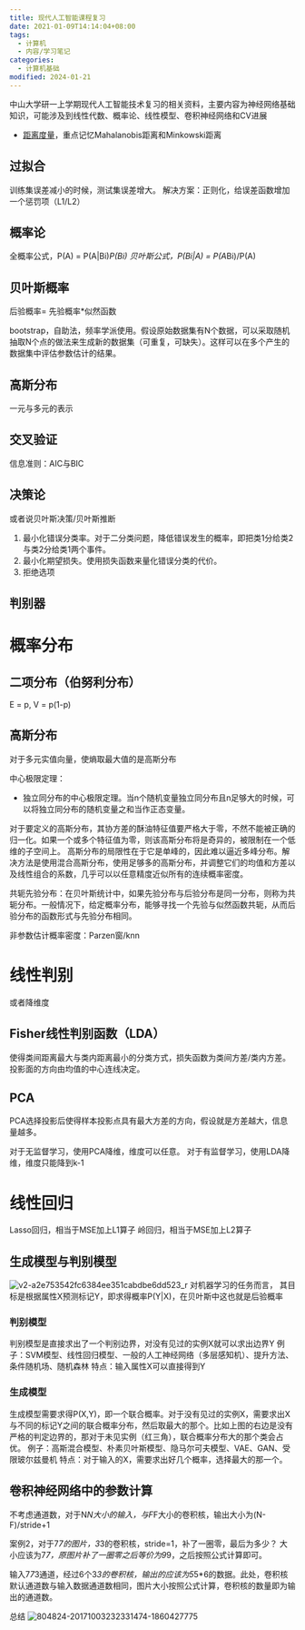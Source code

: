 ```yaml
---
title: 现代人工智能课程复习
date: 2021-01-09T14:14:04+08:00
tags:
  - 计算机
  - 内容/学习笔记
categories:
  - 计算机基础
modified: 2024-01-21
---
```


中山大学研一上学期现代人工智能技术复习的相关资料，主要内容为神经网络基础知识，可能涉及到线性代数、概率论、线性模型、卷积神经网络和CV进展
* [距离度量](https://www.jianshu.com/p/74eb4044d81f)，重点记忆Mahalanobis距离和Minkowski距离

## 过拟合
训练集误差减小的时候，测试集误差增大。
解决方案：正则化，给误差函数增加一个惩罚项（L1/L2）

## 概率论
全概率公式，P(A) = P(A|Bi)*P(Bi)
贝叶斯公式，P(Bi|A) = P(A*Bi)/P(A)

## 贝叶斯概率
后验概率= 先验概率*似然函数

bootstrap，自助法，频率学派使用。假设原始数据集有N个数据，可以采取随机抽取N个点的做法来生成新的数据集（可重复，可缺失）。这样可以在多个产生的数据集中评估参数估计的结果。

## 高斯分布
一元与多元的表示

## 交叉验证
信息准则：AIC与BIC

## 决策论
或者说贝叶斯决策/贝叶斯推断
1. 最小化错误分类率。对于二分类问题，降低错误发生的概率，即把类1分给类2与类2分给类1两个事件。
2. 最小化期望损失。使用损失函数来量化错误分类的代价。
3. 拒绝选项


## 判别器

# 概率分布
## 二项分布（伯努利分布）
E = p, V = p(1-p)
## 高斯分布
对于多元实值向量，使熵取最大值的是高斯分布

中心极限定理：
* 独立同分布的中心极限定理。当n个随机变量独立同分布且n足够大的时候，可以将独立同分布的随机变量之和当作正态变量。

对于要定义的高斯分布，其协方差的酥油特征值要严格大于零，不然不能被正确的归一化。如果一个或多个特征值为零，则该高斯分布将是奇异的，被限制在一个低维的子空间上。
高斯分布的局限性在于它是单峰的，因此难以逼近多峰分布。解决方法是使用混合高斯分布，使用足够多的高斯分布，并调整它们的均值和方差以及线性组合的系数，几乎可以以任意精度近似所有的连续概率密度。

共轭先验分布：在贝叶斯统计中，如果先验分布与后验分布是同一分布，则称为共轭分布。一般情况下，给定概率分布，能够寻找一个先验与似然函数共轭，从而后验分布的函数形式与先验分布相同。

非参数估计概率密度：Parzen窗/knn

# 线性判别

或者降维度

## Fisher线性判别函数（LDA）

使得类间距离最大与类内距离最小的分类方式，损失函数为类间方差/类内方差。投影面的方向由均值的中心连线决定。

## PCA

PCA选择投影后使得样本投影点具有最大方差的方向，假设就是方差越大，信息量越多。

对于无监督学习，使用PCA降维，维度可以任意。
对于有监督学习，使用LDA降维，维度只能降到k-1

# 线性回归

Lasso回归，相当于MSE加上L1算子
岭回归，相当于MSE加上L2算子

## 生成模型与判别模型
![v2-a2e753542fc6384ee351cabdbe6dd523_r](https://user-images.githubusercontent.com/21279827/104115670-9bb6cb00-534c-11eb-87d9-fc80aa59c2d3.jpg)
对机器学习的任务而言， 其目标是根据属性X预测标记Y，即求得概率P(Y|X)，在贝叶斯中这也就是后验概率

### 判别模型

判别模型是直接求出了一个判别边界，对没有见过的实例X就可以求出边界Y
例子：SVM模型、线性回归模型、一般的人工神经网络（多层感知机）、提升方法、条件随机场、随机森林
特点：输入属性X可以直接得到Y

### 生成模型

生成模型需要求得P(X,Y)，即一个联合概率。对于没有见过的实例X，需要求出X与不同的标记Y之间的联合概率分布，然后取最大的那个。比如上图的右边是没有严格的判定边界的，那对于未见实例（红三角），联合概率分布大的那个类会占优。
例子：高斯混合模型、朴素贝叶斯模型、隐马尔可夫模型、VAE、GAN、受限玻尔兹曼机
特点：对于输入的X，需要求出好几个概率，选择最大的那一个。

## 卷积神经网络中的参数计算
不考虑通道数，对于N*N大小的输入，与F*F大小的卷积核，输出大小为(N-F)/stride+1

案例2，对于7*7的图片，3*3的卷积核，stride=1，补了一圈零，最后为多少？
大小应该为7*7，原图片补了一圈零之后等价为9*9，之后按照公式计算即可。

输入7*7*3通道，经过6个3*3的卷积核，输出的应该为5*5*6的数据。此处，卷积核默认通道数与输入数据通道数相同，图片大小按照公式计算，卷积核的数量即为输出的通道数。

总结
![804824-20171003232331474-1860427775](https://user-images.githubusercontent.com/21279827/104115899-2dbfd300-534f-11eb-99dc-0aa19f9d7e47.png)

